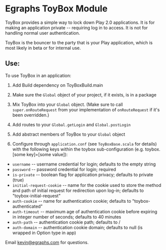 # Egraphs ToyBox Module

ToyBox provides a simple way to lock down Play 2.0 applications. It is for making an application private -- requiring log in to access. It is not for handling normal user authentication. 

ToyBox is the bouncer to the party that is your Play application, which is most likely in beta or for internal use.

## Use:

To use ToyBox in an application:
1. Add Build dependency on ToyBoxBuild.main

2. Make sure the `Global` object of your project, if it exists, is in a package

3. Mix ToyBox into your `Global` object. (Make sure to call `super.onRouteRequest` from your implementation of `onRouteRequest` if it's been overridden.)

4. Add routes to your `Global.getLogin` and `Global.postLogin`

5. Add abstract members of ToyBox to your `Global` object

6. Configure through `application.conf` (see `ToyBoxBase.scala` for details) with the following keys within the toybox sub-configuration (e.g. toybox.[some key]=[some value]):
  * `username` -- username credential for login; defaults to the empty string
  * `password` -- password credential for login; required
  * `is-private` -- boolean flag for application privacy; defaults to private (true)
  * `initial-request-cookie` -- name for the cookie used to store the method and path of initial request for redirection upon log-in; defaults to "toybox-initial-request"
  * `auth-cookie` -- name for authentication cookie; defaults to "toybox-authenticated"
  * `auth-timeout` -- maximum age of authentication cookie before expiring in integer number of seconds; defaults to 40 minutes
  * `auth-path` -- authentication cookie path; defaults to /
  * `auth-domain` -- authentication cookie domain; defaults to null (is wrapped in Option type in app)

Email kevin@egraphs.com for questions.
